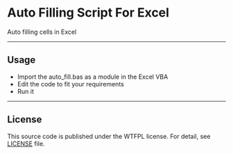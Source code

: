 # Auto Filling Script For Excel
Auto filling cells in Excel

---

## Usage
- Import the auto_fill.bas as a module in the Excel VBA
- Edit the code to fit your requirements
- Run it

---

## License
This source code is published under the WTFPL license. For detail, see [LICENSE](LICENSE) file. 